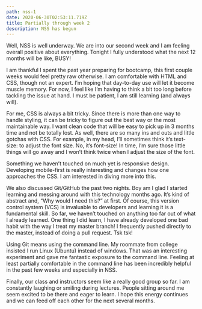 ```yaml
---
path: nss-1
date: 2020-06-30T02:53:11.719Z
title: Partially through week 2
description: NSS has begun
---
```

Well, NSS is well underway. We are into our second week and I am feeling overall positive about everything. Tonight I fully understood what the next 12 months will be like, BUSY!

I am thankful I spent the past year preparing for bootcamp, this first couple weeks would feel pretty raw otherwise. I am comfortable with HTML and CSS, though not an expert. I’m hoping that day-to-day use will let it become muscle memory. For now, I feel like I’m having to think a bit too long before tackling the issue at hand. I must be patient, I am still learning (and always will).

For me, CSS is always a bit tricky. Since there is more than one way to handle styling, it can be tricky to figure out the best way or the most maintainable way. I want clean code that will be easy to pick up in 3 months time and not be totally lost. As well, there are so many ins and outs and little gotchas with CSS. For example, in my head, I’ll sometimes think it’s text-size: to adjust the font size. No, it’s font-size! In time, I’m sure those little things will go away and I won’t think twice when I adjust the size of the font.

Something we haven’t touched on much yet is responsive design. Developing mobile-first is really interesting and changes how one approaches the CSS. I am interested in diving more into this.

We also discussed Git/GitHub the past two nights. Boy am I glad I started learning and messing around with this technology months ago. It’s kind of abstract and, “Why would I need this?” at first. Of course, this version control system (VCS) is invaluable to developers and learning it is a fundamental skill. So far, we haven’t touched on anything too far out of what I already learned. One thing I did learn, I have already developed one bad habit with the way I treat my master branch! I frequently pushed directly to the master, instead of doing a pull request. Tsk tsk!

Using Git means using the command line. My roommate from college insisted I run Linux (Ubuntu) instead of windows. That was an interesting experiment and gave me fantastic exposure to the command line. Feeling at least partially comfortable in the command line has been incredibly helpful in the past few weeks and especially in NSS.

Finally, our class and instructors seem like a really good group so far. I am constantly laughing or smiling during lectures. People sitting around me seem excited to be there and eager to learn. I hope this energy continues and we can feed off each other for the next several months.